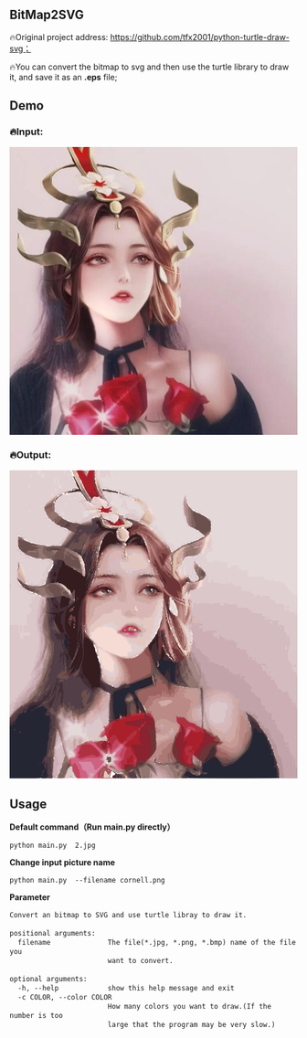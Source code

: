 ## BitMap2SVG



🔥Original project address: https://github.com/tfx2001/python-turtle-draw-svg；

🔥You can convert the bitmap to svg and then use the turtle library to draw it, and save it as an **.eps** file;



## Demo

### 🔥Input:

![](https://github.com/Inmessionant/BitMap2SVG/blob/main/2.jpg)



### 🔥Output:

![](https://github.com/Inmessionant/BitMap2SVG/blob/main/result.png)





## Usage



**Default command（Run main.py directly）**

```
python main.py  2.jpg
```

**Change input picture name**

```
python main.py  --filename cornell.png
```

**Parameter**

```
Convert an bitmap to SVG and use turtle libray to draw it.

positional arguments:
  filename              The file(*.jpg, *.png, *.bmp) name of the file you
                        want to convert.

optional arguments:
  -h, --help            show this help message and exit
  -c COLOR, --color COLOR
                        How many colors you want to draw.(If the number is too
                        large that the program may be very slow.)
```